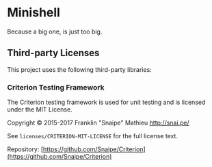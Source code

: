 # Minishell

Because a big one, is just too big.

## Third-party Licenses

This project uses the following third-party libraries:

### Criterion Testing Framework

The Criterion testing framework is used for unit testing and is licensed under the MIT License.

Copyright © 2015-2017 Franklin "Snaipe" Mathieu <http://snai.pe/>

See `licenses/CRITERION-MIT-LICENSE` for the full license text.

Repository: [https://github.com/Snaipe/Criterion](https://github.com/Snaipe/Criterion)
